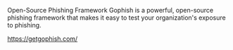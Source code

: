 Open-Source Phishing Framework
Gophish is a powerful, open-source phishing framework that makes it easy to test your organization's exposure to phishing.

https://getgophish.com/